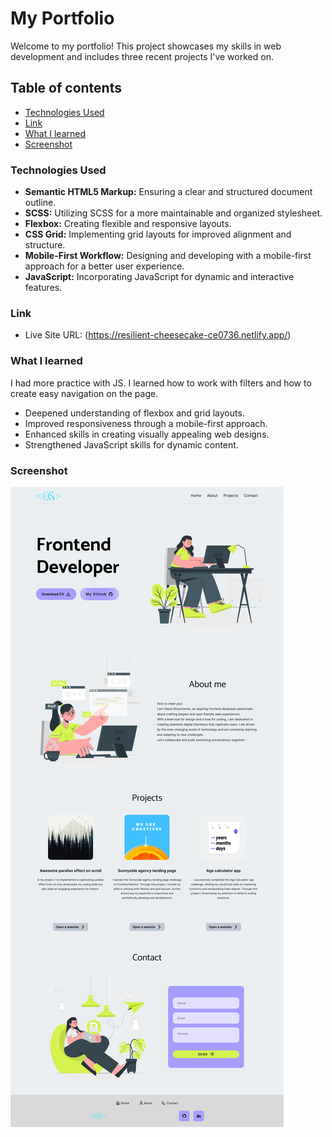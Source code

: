 # My Portfolio

Welcome to my portfolio! This project showcases my skills in web development and includes three recent projects I've worked on.

## Table of contents


  - [Technologies Used](#technologies-used)
  - [Link](#link)
  - [What I learned](#what-i-learned)
  - [Screenshot](#screenshot)

### Technologies Used

- **Semantic HTML5 Markup:** Ensuring a clear and structured document outline.
- **SCSS:** Utilizing SCSS for a more maintainable and organized stylesheet.
- **Flexbox:** Creating flexible and responsive layouts.
- **CSS Grid:** Implementing grid layouts for improved alignment and structure.
- **Mobile-First Workflow:** Designing and developing with a mobile-first approach for a better user experience.
- **JavaScript:** Incorporating JavaScript for dynamic and interactive features.

### Link

- Live Site URL: (https://resilient-cheesecake-ce0736.netlify.app/)

### What I learned

I had more practice with JS. I learned how to work with filters and how to create easy navigation on the page.

- Deepened understanding of flexbox and grid layouts.
- Improved responsiveness through a mobile-first approach.
- Enhanced skills in creating visually appealing web designs.
- Strengthened JavaScript skills for dynamic content.

### Screenshot

![](/assets/screenshot.png)